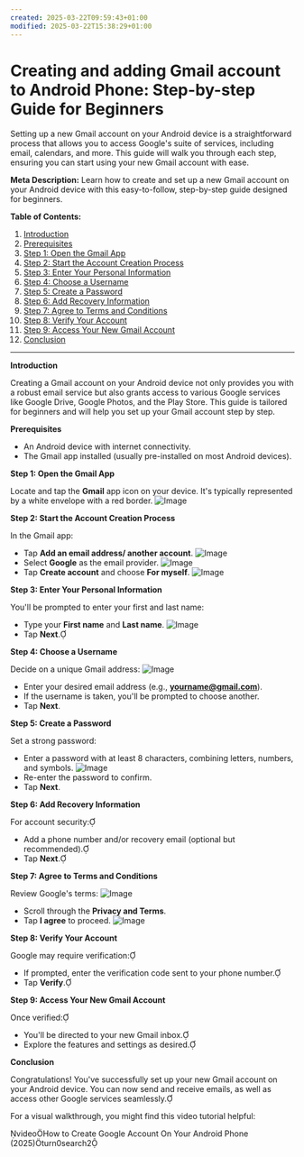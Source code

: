 ```yaml
---
created: 2025-03-22T09:59:43+01:00
modified: 2025-03-22T15:38:29+01:00
---
```


# Creating and adding Gmail account to Android Phone: Step-by-step Guide for Beginners

Setting up a new Gmail account on your Android device is a straightforward process that allows you to access Google's suite of services, including email, calendars, and more. This guide will walk you through each step, ensuring you can start using your new Gmail account with ease.

**Meta Description:** Learn how to create and set up a new Gmail account on your Android device with this easy-to-follow, step-by-step guide designed for beginners.

**Table of Contents:**

1. [Introduction](#introduction)
2. [Prerequisites](#prerequisites)
3. [Step 1: Open the Gmail App](#step-1-open-the-gmail-app)
4. [Step 2: Start the Account Creation Process](#step-2-start-the-account-creation-process)
5. [Step 3: Enter Your Personal Information](#step-3-enter-your-personal-information)
6. [Step 4: Choose a Username](#step-4-choose-a-username)
7. [Step 5: Create a Password](#step-5-create-a-password)
8. [Step 6: Add Recovery Information](#step-6-add-recovery-information)
9. [Step 7: Agree to Terms and Conditions](#step-7-agree-to-terms-and-conditions)
10. [Step 8: Verify Your Account](#step-8-verify-your-account)
11. [Step 9: Access Your New Gmail Account](#step-9-access-your-new-gmail-account)
12. [Conclusion](#conclusion)

---

**Introduction**

Creating a Gmail account on your Android device not only provides you with a robust email service but also grants access to various Google services like Google Drive, Google Photos, and the Play Store. This guide is tailored for beginners and will help you set up your Gmail account step by step.

**Prerequisites**

- An Android device with internet connectivity.
- The Gmail app installed (usually pre-installed on most Android devices).

**Step 1: Open the Gmail App**

Locate and tap the **Gmail** app icon on your device. It's typically represented by a white envelope with a red border. ![Image](./b778c1868a37df8ab640b9148d030e42.png) 

**Step 2: Start the Account Creation Process**

In the Gmail app:

- Tap **Add an email address/ another account**. ![Image](./2e263e31851dc5faf6b5b05325a28186.png) 
- Select **Google** as the email provider. ![Image](./eb9d9ed316557a23a07c8bf43bcbfb8a.png) 
- Tap **Create account** and choose **For myself**. ![Image](./3644f69b644bb33c373eb83e77d36891.png) 

**Step 3: Enter Your Personal Information**

You'll be prompted to enter your first and last name:

- Type your **First name** and **Last name**. ![Image](./9d79ec34be4674ee52e9906cbe032e15.png) 
- Tap **Next**.

**Step 4: Choose a Username**

Decide on a unique Gmail address: ![Image](./90a4e83850929bc34e889e4bb492cbd9.png) 

- Enter your desired email address (e.g., **yourname@gmail.com**).
- If the username is taken, you'll be prompted to choose another.
- Tap **Next**.

**Step 5: Create a Password**

Set a strong password:

- Enter a password with at least 8 characters, combining letters, numbers, and symbols. ![Image](./1166d6482d33cc04bea11e7db4588665.png) 
- Re-enter the password to confirm.
- Tap **Next**.

**Step 6: Add Recovery Information**

For account security:

- Add a phone number and/or recovery email (optional but recommended).
- Tap **Next**.

**Step 7: Agree to Terms and Conditions**

Review Google's terms: ![Image](./58f0f26ac5f52fac77d507c755821c20.png) 

- Scroll through the **Privacy and Terms**.
- Tap **I agree** to proceed. ![Image](./a446e7d3ab84bc76dd66e2372038b3b9.png) 

**Step 8: Verify Your Account**

Google may require verification:

- If prompted, enter the verification code sent to your phone number.
- Tap **Verify**.

**Step 9: Access Your New Gmail Account**

Once verified:

- You'll be directed to your new Gmail inbox.
- Explore the features and settings as desired.

**Conclusion**

Congratulations! You've successfully set up your new Gmail account on your Android device. You can now send and receive emails, as well as access other Google services seamlessly.

For a visual walkthrough, you might find this video tutorial helpful:

videoHow to Create Google Account On Your Android Phone (2025)turn0search2
